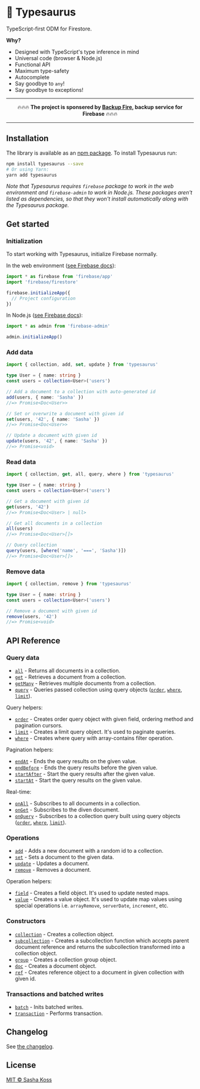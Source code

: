 # 🦕 Typesaurus

TypeScript-first ODM for Firestore.

**Why?**

- Designed with TypeScript's type inference in mind
- Universal code (browser & Node.js)
- Functional API
- Maximum type-safety
- Autocomplete
- Say goodbye to `any`!
- Say goodbye to exceptions!

<hr>
<div align="center">
🔥🔥🔥 <strong>The project is sponsered by <a href='https://backupfire.dev/'>Backup Fire</a>, backup service for Firebase</strong> 🔥🔥🔥
</div>
<hr>

## Installation

The library is available as an [npm package](https://www.npmjs.com/package/typesaurus).
To install Typesaurus run:

```sh
npm install typesaurus --save
# Or using Yarn:
yarn add typesaurus
```

_Note that Typesaurus requires `firebase` package to work in the web environment and `firebase-admin` to work in Node.js. These packages aren't listed as dependencies,
so that they won't install automatically along with the Typesaurus package._

## Get started

### Initialization

To start working with Typesaurus, initialize Firebase normally.

In the web environment ([see Firebase docs](https://firebase.google.com/docs/web/setup#add-sdks-initialize)):

```ts
import * as firebase from 'firebase/app'
import 'firebase/firestore'

firebase.initializeApp({
  // Project configuration
})
```

In Node.js ([see Firebase docs](https://firebase.google.com/docs/admin/setup#initialize-sdk)):

```ts
import * as admin from 'firebase-admin'

admin.initializeApp()
```

### Add data

```ts
import { collection, add, set, update } from 'typesaurus'

type User = { name: string }
const users = collection<User>('users')

// Add a document to a collection with auto-generated id
add(users, { name: 'Sasha' })
//=> Promise<Doc<User>>

// Set or overwrite a document with given id
set(users, '42', { name: 'Sasha' })
//=> Promise<Doc<User>>

// Update a document with given id
update(users, '42', { name: 'Sasha' })
//=> Promise<void>
```

### Read data

```ts
import { collection, get, all, query, where } from 'typesaurus'

type User = { name: string }
const users = collection<User>('users')

// Get a document with given id
get(users, '42')
//=> Promise<Doc<User> | null>

// Get all documents in a collection
all(users)
//=> Promise<Doc<User>[]>

// Query collection
query(users, [where('name', '===', 'Sasha')])
//=> Promise<Doc<User>[]>
```

### Remove data

```ts
import { collection, remove } from 'typesaurus'

type User = { name: string }
const users = collection<User>('users')

// Remove a document with given id
remove(users, '42')
//=> Promise<void>
```

## API Reference

### Query data

- [`all`](https://typesaurus.com/modules/_all_index_.html#all) - Returns all documents in a collection.
- [`get`](https://typesaurus.com/modules/_get_index_.html#get) - Retrieves a document from a collection.
- [`getMany`](https://typesaurus.com/modules/_getmany_index_.html#getMany) - Retrieves multiple documents from a collection.
- [`query`](https://typesaurus.com/modules/_query_index_.html#query-1) - Queries passed collection using query objects ([`order`](https://typesaurus.com/modules/_order_index_.html#order), [`where`](https://typesaurus.com/modules/_where_index_.html#where), [`limit`](https://typesaurus.com/modules/_limit_index_.html#limit)).

Query helpers:

- [`order`](https://typesaurus.com/modules/_order_index_.html#order) - Creates order query object with given field, ordering method and pagination cursors.
- [`limit`](https://typesaurus.com/modules/_limit_index_.html#limit) - Creates a limit query object. It's used to paginate queries.
- [`where`](https://typesaurus.com/modules/_where_index_.html#where) - Creates where query with array-contains filter operation.

Pagination helpers:

- [`endAt`](https://typesaurus.com/modules/_cursor_index_.html#endat) - Ends the query results on the given value.
- [`endBefore`](https://typesaurus.com/modules/_cursor_index_.html#endbefore) - Ends the query results before the given value.
- [`startAfter`](https://typesaurus.com/modules/_cursor_index_.html#startafter) - Start the query results after the given value.
- [`startAt`](https://typesaurus.com/modules/_cursor_index_.html#startat) - Start the query results on the given value.

Real-time:

- [`onAll`](https://typesaurus.com/modules/_onall_index_.html#onall) - Subscribes to all documents in a collection.
- [`onGet`](https://typesaurus.com/modules/_onget_index_.html#onget) - Subscribes to the diven document.
- [`onQuery`](https://typesaurus.com/modules/_onquery_index_.html#onquery) - Subscribes to a collection query built using query objects ([`order`](https://typesaurus.com/modules/_order_index_.html#order), [`where`](https://typesaurus.com/modules/_where_index_.html#where), [`limit`](https://typesaurus.com/modules/_limit_index_.html#limit)).

### Operations

- [`add`](https://typesaurus.com/modules/_add_index_.html#add) - Adds a new document with a random id to a collection.
- [`set`](https://typesaurus.com/modules/_set_index_.html#set) - Sets a document to the given data.
- [`update`](https://typesaurus.com/modules/_update_index_.html#update) - Updates a document.
- [`remove`](https://typesaurus.com/modules/_remove_index_.html#remove) - Removes a document.

Operation helpers:

- [`field`](https://typesaurus.com/modules/_field_index_.html#field-1) - Creates a field object. It's used to update nested maps.
- [`value`](https://typesaurus.com/modules/_value_index_.html#value) - Creates a value object. It's used to update map values using special operations i.e. `arrayRemove`, `serverDate`, `increment`, etc.

### Constructors

- [`collection`](https://typesaurus.com/modules/_collection_index_.html#collection-1) - Creates a collection object.
- [`subcollection`](https://typesaurus.com/modules/_subcollection_index_.html#subcollection-1) - Creates a subcollection function which accepts parent document reference and returns the subcollection transformed into a collection object.
- [`group`](https://typesaurus.com/modules/_group_index_.html#group) - Creates a collection group object.
- [`doc`](https://typesaurus.com/modules/_doc_index_.html#doc-1) - Creates a document object.
- [`ref`](https://typesaurus.com/modules/_ref_index_.html#ref-1) - Creates reference object to a document in given collection with given id.

### Transactions and batched writes

- [`batch`](https://typesaurus.com/modules/_batch_index_.html#batch) - Inits batched writes.
- [`transaction`](https://typesaurus.com/modules/_transaction_index_.html#transaction) - Performs transaction.

## Changelog

See [the changelog](./CHANGELOG.md).

## License

[MIT © Sasha Koss](https://kossnocorp.mit-license.org/)
